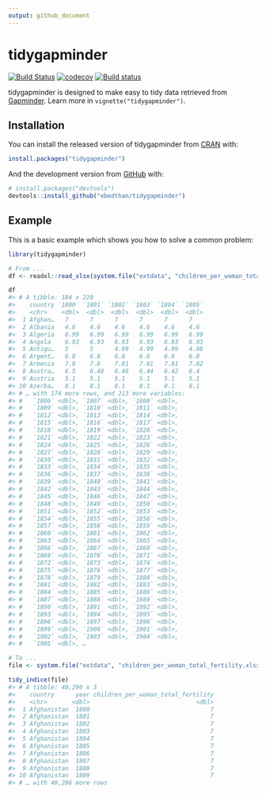 ```yaml
---
output: github_document
---
```


<!-- README.md is generated from README.Rmd. Please edit that file -->



# tidygapminder

[![Build Status](https://travis-ci.org/Ebedthan/tidygapminder.svg)](https://travis-ci.org/Ebedthan/tidygapminder)
[![codecov](https://codecov.io/gh/Ebedthan/tidygapminder/branch/master/graph/badge.svg)](https://codecov.io/gh/Ebedthan/tidygapminder)
[![Build status](https://ci.appveyor.com/api/projects/status/01ss9tmkw5jyaqfu?svg=true)](https://ci.appveyor.com/project/Ebedthan/tidygapminder)

tidygapminder is designed to make easy to tidy data retrieved from [Gapminder](https://www.gapminder.org). Learn more in `vignette("tidygapminder")`.

## Installation

You can install the released version of tidygapminder from [CRAN](https://CRAN.R-project.org) with:


```r
install.packages("tidygapminder")
```

And the development version from [GitHub](https://github.com/) with:


```r
# install.packages("devtools")
devtools::install_github("ebedthan/tidygapminder")
```
## Example

This is a basic example which shows you how to solve a common problem:


```r
library(tidygapminder)

# From ...
df <- readxl::read_xlsx(system.file("extdata", "children_per_woman_total_fertility.xlsx", package = "tidygapminder"))

df
#> # A tibble: 184 x 220
#>    country `1800` `1801` `1802` `1803` `1804` `1805`
#>    <chr>    <dbl>  <dbl>  <dbl>  <dbl>  <dbl>  <dbl>
#>  1 Afghan…   7      7      7      7      7      7   
#>  2 Albania   4.6    4.6    4.6    4.6    4.6    4.6 
#>  3 Algeria   6.99   6.99   6.99   6.99   6.99   6.99
#>  4 Angola    6.93   6.93   6.93   6.93   6.93   6.93
#>  5 Antigu…   5      5      4.99   4.99   4.99   4.98
#>  6 Argent…   6.8    6.8    6.8    6.8    6.8    6.8 
#>  7 Armenia   7.8    7.8    7.81   7.81   7.81   7.82
#>  8 Austra…   6.5    6.48   6.46   6.44   6.42   6.4 
#>  9 Austria   5.1    5.1    5.1    5.1    5.1    5.1 
#> 10 Azerba…   8.1    8.1    8.1    8.1    8.1    8.1 
#> # … with 174 more rows, and 213 more variables:
#> #   `1806` <dbl>, `1807` <dbl>, `1808` <dbl>,
#> #   `1809` <dbl>, `1810` <dbl>, `1811` <dbl>,
#> #   `1812` <dbl>, `1813` <dbl>, `1814` <dbl>,
#> #   `1815` <dbl>, `1816` <dbl>, `1817` <dbl>,
#> #   `1818` <dbl>, `1819` <dbl>, `1820` <dbl>,
#> #   `1821` <dbl>, `1822` <dbl>, `1823` <dbl>,
#> #   `1824` <dbl>, `1825` <dbl>, `1826` <dbl>,
#> #   `1827` <dbl>, `1828` <dbl>, `1829` <dbl>,
#> #   `1830` <dbl>, `1831` <dbl>, `1832` <dbl>,
#> #   `1833` <dbl>, `1834` <dbl>, `1835` <dbl>,
#> #   `1836` <dbl>, `1837` <dbl>, `1838` <dbl>,
#> #   `1839` <dbl>, `1840` <dbl>, `1841` <dbl>,
#> #   `1842` <dbl>, `1843` <dbl>, `1844` <dbl>,
#> #   `1845` <dbl>, `1846` <dbl>, `1847` <dbl>,
#> #   `1848` <dbl>, `1849` <dbl>, `1850` <dbl>,
#> #   `1851` <dbl>, `1852` <dbl>, `1853` <dbl>,
#> #   `1854` <dbl>, `1855` <dbl>, `1856` <dbl>,
#> #   `1857` <dbl>, `1858` <dbl>, `1859` <dbl>,
#> #   `1860` <dbl>, `1861` <dbl>, `1862` <dbl>,
#> #   `1863` <dbl>, `1864` <dbl>, `1865` <dbl>,
#> #   `1866` <dbl>, `1867` <dbl>, `1868` <dbl>,
#> #   `1869` <dbl>, `1870` <dbl>, `1871` <dbl>,
#> #   `1872` <dbl>, `1873` <dbl>, `1874` <dbl>,
#> #   `1875` <dbl>, `1876` <dbl>, `1877` <dbl>,
#> #   `1878` <dbl>, `1879` <dbl>, `1880` <dbl>,
#> #   `1881` <dbl>, `1882` <dbl>, `1883` <dbl>,
#> #   `1884` <dbl>, `1885` <dbl>, `1886` <dbl>,
#> #   `1887` <dbl>, `1888` <dbl>, `1889` <dbl>,
#> #   `1890` <dbl>, `1891` <dbl>, `1892` <dbl>,
#> #   `1893` <dbl>, `1894` <dbl>, `1895` <dbl>,
#> #   `1896` <dbl>, `1897` <dbl>, `1898` <dbl>,
#> #   `1899` <dbl>, `1900` <dbl>, `1901` <dbl>,
#> #   `1902` <dbl>, `1903` <dbl>, `1904` <dbl>,
#> #   `1905` <dbl>, …

# To ...
file <- system.file("extdata", "children_per_woman_total_fertility.xlsx", package = "tidygapminder")

tidy_indice(file)
#> # A tibble: 40,296 x 3
#>    country      year children_per_woman_total_fertility
#>    <chr>       <dbl>                              <dbl>
#>  1 Afghanistan  1800                                  7
#>  2 Afghanistan  1801                                  7
#>  3 Afghanistan  1802                                  7
#>  4 Afghanistan  1803                                  7
#>  5 Afghanistan  1804                                  7
#>  6 Afghanistan  1805                                  7
#>  7 Afghanistan  1806                                  7
#>  8 Afghanistan  1807                                  7
#>  9 Afghanistan  1808                                  7
#> 10 Afghanistan  1809                                  7
#> # … with 40,286 more rows
```
